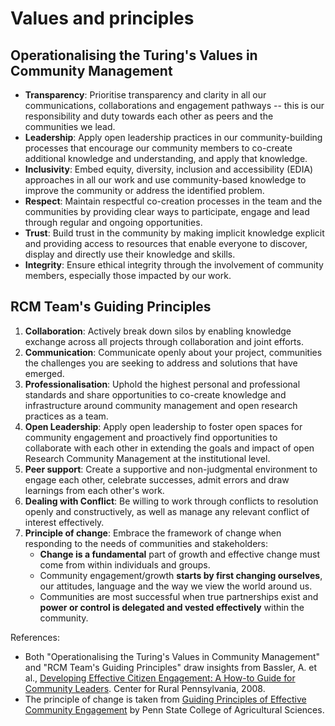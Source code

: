 # Values and principles

## Operationalising the Turing's Values in Community Management
 
- **Transparency**: Prioritise transparency and clarity in all our communications, collaborations and engagement pathways -- this is our responsibility and duty towards each other as peers and the communities we lead.
- **Leadership**: Apply open leadership practices in our community-building processes that encourage our community members to co-create additional knowledge and understanding, and apply that knowledge.
- **Inclusivity**: Embed equity, diversity, inclusion and accessibility (EDIA) approaches in all our work and use community-based knowledge to improve the community or address the identified problem.
- **Respect**: Maintain respectful co-creation processes in the team and the communities by providing clear ways to participate, engage and lead through regular and ongoing opportunities.
- **Trust**: Build trust in the community by making implicit knowledge explicit and providing access to resources that enable everyone to discover, display and directly use their knowledge and skills.
- **Integrity**: Ensure ethical integrity through the involvement of community members, especially those impacted by our work.

## RCM Team's Guiding Principles

1. **Collaboration**: Actively break down silos by enabling knowledge exchange across all projects through collaboration and joint efforts.
1. **Communication**: Communicate openly about your project, communities the challenges you are seeking to address and solutions that have emerged.
1. **Professionalisation**: Uphold the highest personal and professional standards and share opportunities to co-create knowledge and infrastructure around community management and open research practices as a team.
1. **Open Leadership**: Apply open leadership to foster open spaces for community engagement and proactively find opportunities to collaborate with each other in extending the goals and impact of open Research Community Management at the institutional level.
1. **Peer support**: Create a supportive and non-judgmental environment to engage each other, celebrate successes, admit errors and draw learnings from each other's work.
1. **Dealing with Conflict**: Be willing to work through conflicts to resolution openly and constructively, as well as manage any relevant conflict of interest effectively.
1. **Principle of change**: Embrace the framework of change when responding to the needs of communities and stakeholders:
    * **Change is a fundamental** part of growth and effective change must come from within individuals and groups. 
    * Community engagement/growth **starts by first changing ourselves**, our attitudes, language and the way we view the world around us.
    * Communities are most successful when true partnerships exist and **power or control is delegated and vested effectively** within the community.

References:
* Both "Operationalising the Turing's Values in Community Management" and "RCM Team's Guiding Principles" draw insights from Bassler, A. et al., [Developing Effective Citizen Engagement: A How-to Guide for Community Leaders](http://www.rural.palegislature.us/Effective_Citizen_Engagement.pdf). Center for Rural Pennsylvania, 2008.
* The principle of change is taken from [Guiding Principles of Effective Community Engagement](https://aese.psu.edu/research/centers/cecd/engagement-toolbox/engagement/guiding-principles-of-effective-community-engagement) by Penn State College of Agricultural Sciences.